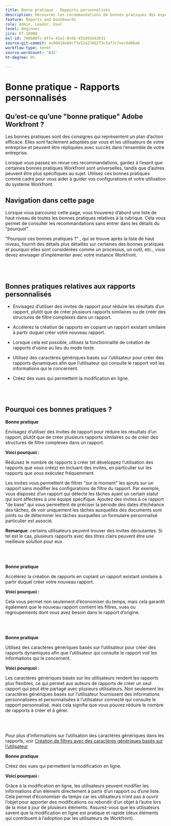 ```yaml
---
title: Bonne pratique - Rapports personnalisés
description: Découvrez les recommandations de bonnes pratiques des experts d’Adobe Workfront concernant la configuration, la gestion et l’utilisation des rapports personnalisés Workfront.
feature: Reports and Dashboards
role: Admin, Leader, User
level: Beginner
jira: KT-10908
exl-id: 780b80fc-0f7e-41e2-8c6b-455d91642631
source-git-commit: 4c00418e88cf7e52a234b2f3c5af3c7eec6406ab
workflow-type: tm+mt
source-wordcount: '632'
ht-degree: 0%

---
```


# Bonne pratique - Rapports personnalisés

## Qu’est-ce qu’une &quot;bonne pratique&quot; Adobe Workfront ?

Les bonnes pratiques sont des consignes qui représentent un plan d’action efficace. Elles sont facilement adoptées par vous et les utilisateurs de votre entreprise et peuvent être répliquées avec succès dans l’ensemble de votre entreprise.

Lorsque vous passez en revue ces recommandations, gardez à l’esprit que certaines bonnes pratiques Workfront sont universelles, tandis que d’autres peuvent être plus spécifiques au sujet. Utilisez ces bonnes pratiques comme cadre pour vous aider à guider vos configurations et votre utilisation du système Workfront.

## Navigation dans cette page

Lorsque vous parcourez cette page, vous trouverez d’abord une liste de haut niveau de toutes les bonnes pratiques relatives à la rubrique. Cela vous permet de consulter les recommandations sans entrer dans les détails du &quot;pourquoi&quot;.

&quot;Pourquoi ces bonnes pratiques ?&quot; , qui se trouve après la liste de haut niveau, fournit des détails plus détaillés sur certaines des bonnes pratiques et pourquoi elles sont considérées comme un processus, un outil, etc., vous devez envisager d’implémenter avec votre instance Workfront.

</br>
</br>

## Bonnes pratiques relatives aux rapports personnalisés

* Envisagez d’utiliser des invites de rapport pour réduire les résultats d’un rapport, plutôt que de créer plusieurs rapports similaires ou de créer des structures de filtre complexes dans un rapport.

* Accélérez la création de rapports en copiant un rapport existant similaire à partir duquel créer votre nouveau rapport.

* Lorsque cela est possible, utilisez la fonctionnalité de création de rapports d&#39;usine au lieu du mode texte.

* Utilisez des caractères génériques basés sur l’utilisateur pour créer des rapports dynamiques afin que l’utilisateur qui consulte le rapport voit les informations qui le concernent.

* Créez des vues qui permettent la modification en ligne.

</br>
</br>


## Pourquoi ces bonnes pratiques ?

**Bonne pratique**

Envisagez d’utiliser des invites de rapport pour réduire les résultats d’un rapport, plutôt que de créer plusieurs rapports similaires ou de créer des structures de filtre complexes dans un rapport.


**Voici pourquoi :**

Réduisez le nombre de rapports à créer (et développez l’utilisation des rapports que vous créez) en incluant des invites, en particulier sur les rapports que vous exécutez fréquemment.

Les invites vous permettent de filtrer &quot;sur le moment&quot; les ajouts sur un rapport sans modifier les configurations de filtre du rapport. Par exemple, vous disposez d’un rapport qui détecte les tâches ayant un certain statut qui sont affectées à une équipe spécifique. Ajoutez des invites à ce rapport &quot;de base&quot; qui vous permettent de préciser la période des dates d’échéance des tâches, de voir uniquement les tâches auxquelles des documents sont joints ou de déterminer les tâches auxquelles un formulaire personnalisé particulier est associé.


**Remarque**: certains utilisateurs peuvent trouver des invites déroutantes. Si tel est le cas, plusieurs rapports avec des titres clairs peuvent être une meilleure solution pour eux.


</br>
</br>

**Bonne pratique**

Accélérez la création de rapports en copiant un rapport existant similaire à partir duquel créer votre nouveau rapport.

**Voici pourquoi :**

Cela vous permet non seulement d’économiser du temps, mais cela garantit également que le nouveau rapport contient les filtres, vues ou regroupements dont vous avez besoin dans le rapport d’origine.

</br>
</br>

**Bonne pratique**

Utilisez des caractères génériques basés sur l’utilisateur pour créer des rapports dynamiques afin que l’utilisateur qui consulte le rapport voit les informations qui le concernent.

**Voici pourquoi :**

Les caractères génériques basés sur les utilisateurs rendent les rapports plus flexibles, ce qui permet aux auteurs de rapports de créer un seul rapport qui peut être partagé avec plusieurs utilisateurs. Non seulement les caractères génériques basés sur l’utilisateur fournissent des informations personnalisées et personnalisées à l’utilisateur connecté qui consulte le rapport personnalisé, mais cela signifie que vous pouvez réduire le nombre de rapports à créer et à gérer.

</br>
</br>

Pour plus d’informations sur l’utilisation des caractères génériques dans les rapports, voir [Création de filtres avec des caractères génériques basés sur l’utilisateur](https://experienceleague.adobe.com/docs/workfront-learn/tutorials-workfront/reporting/intermediate-reporting/create-filters-with-user-based-wildcards.html)

**Bonne pratique**

Créez des vues qui permettent la modification en ligne.

**Voici pourquoi :**

Grâce à la modification en ligne, les utilisateurs peuvent modifier les informations d’un élément directement à partir d’un rapport ou d’une liste. Cela permet d’économiser du temps car les utilisateurs n’ont pas à ouvrir l’objet pour apporter des modifications ou rebondir d’un objet à l’autre lors de la mise à jour de plusieurs éléments. Assurez-vous que les utilisateurs savent que la modification en ligne est pratique et rapide (deux éléments qui contribuent à l’adoption par les utilisateurs de Workfront).
